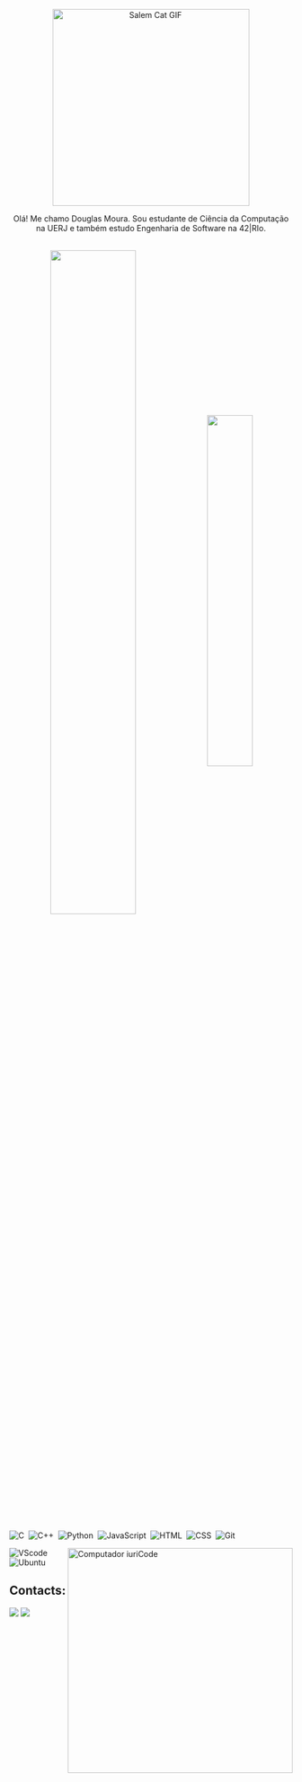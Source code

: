 
<p align="center">
  <img src="https://media.tenor.com/Rm3FpH0-0wMAAAAC/salem-cat.gif" alt="Salem Cat GIF" width="350">
</p>


<p align="center">Olá! Me chamo Douglas Moura. Sou estudante de Ciência da Computação na UERJ e também estudo Engenharia de Software na 42|RIo.

</p>&nbsp;


 <div  align="center" style="margin-bottom:100px">
  <img width=55% align="center"  src="https://github-readme-streak-stats.herokuapp.com?user=DougMouraA&theme=radical&mode=weekly" />
   <img align="center" width="40%" src="https://github-readme-stats.vercel.app/api/top-langs/?username=DougMouraA&layout=compact" />
 </div>

 &nbsp;
 &nbsp;

![C](https://img.shields.io/badge/C-00599C?style=for-the-badge&logo=c&logoColor=white)&nbsp;
![C++](https://img.shields.io/badge/C%2B%2B-00599C?style=for-the-badge&logo=c%2B%2B&logoColor=white)&nbsp;
![Python](https://img.shields.io/badge/Python-14354C?style=for-the-badge&logo=python&logoColor=white)&nbsp;
![JavaScript](https://img.shields.io/badge/JavaScript-F7DF1E?style=for-the-badge&logo=javascript&logoColor=black)&nbsp;
![HTML](https://img.shields.io/badge/HTML5-E34F26?style=for-the-badge&logo=html5&logoColor=white)&nbsp;
![CSS](https://img.shields.io/badge/CSS3-1572B6?style=for-the-badge&logo=css3&logoColor=white)&nbsp;
![Git](https://img.shields.io/badge/GIT-E44C30?style=for-the-badge&logo=git&logoColor=white)&nbsp;

<img src="https://raw.githubusercontent.com/MicaelliMedeiros/micaellimedeiros/master/image/computer-illustration.png" min-width="400px" max-width="400px" width="400px" align="right" alt="Computador iuriCode">

![VScode](https://img.shields.io/badge/vscode-4285F4?style=for-the-badge&logo=vscode&logoColor=white)&nbsp;
![Ubuntu](https://img.shields.io/badge/Ubuntu-E95420?style=for-the-badge&logo=ubuntu&logoColor=white)&nbsp;

## Contacts:

<div> 
<a href = "mailto:contato.douglasmoura.araujo@gmail.com"> <img src="https://img.shields.io/badge/-Gmail-%23333?style=for-the-badge&logo=gmail&logoColor=white" target="_blank"></a>
<a href="https://www.linkedin.com/in/douglasmoura96/" target="_blank"><img src="https://img.shields.io/badge/-LinkedIn-%230077B5?style=for-the-badge&logo=linkedin&logoColor=white"  target="_blank"></a> 

